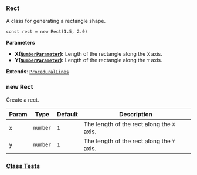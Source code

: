 <a name="Rect"></a>

### Rect 
A class for generating a rectangle shape.

```
const rect = new Rect(1.5, 2.0)
```

**Parameters**
* **X([`NumberParameter`](api/SceneTree\Parameters\NumberParameter.md)):** Length of the rectangle along the `X` axis.
* **Y([`NumberParameter`](api/SceneTree\Parameters\NumberParameter.md)):** Length of the rectangle along the `Y` axis.


**Extends**: <code>[ProceduralLines](api/SceneTree\Geometry\Shapes\ProceduralLines.md)</code>  
<a name="new_Rect_new"></a>

### new Rect
Create a rect.


| Param | Type | Default | Description |
| --- | --- | --- | --- |
| x | <code>number</code> | <code>1</code> | The length of the rect along the `X` axis. |
| y | <code>number</code> | <code>1</code> | The length of the rect along the `Y` axis. |



### [Class Tests](api/SceneTree\Geometry\Shapes/Rect.test)